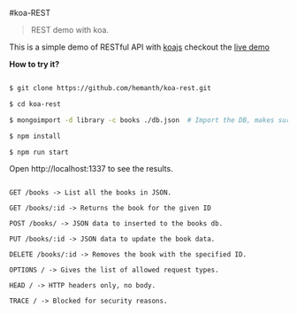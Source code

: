#koa-REST

> REST demo with koa.

This is a simple demo of RESTful API with [koajs](http://koajs.com/) checkout the [live demo](http://lexicon-tactic.codio.io:1337/)


__How to try it?__

```sh

$ git clone https://github.com/hemanth/koa-rest.git

$ cd koa-rest

$ mongoimport -d library -c books ./db.json  # Import the DB, makes sure mongod is running.

$ npm install

$ npm run start

```

Open http://localhost:1337 to see the results.


```

GET /books -> List all the books in JSON.

GET /books/:id -> Returns the book for the given ID

POST /books/ -> JSON data to inserted to the books db.

PUT /books/:id -> JSON data to update the book data.

DELETE /books/:id -> Removes the book with the specified ID.

OPTIONS / -> Gives the list of allowed request types.

HEAD / -> HTTP headers only, no body.

TRACE / -> Blocked for security reasons.

```
